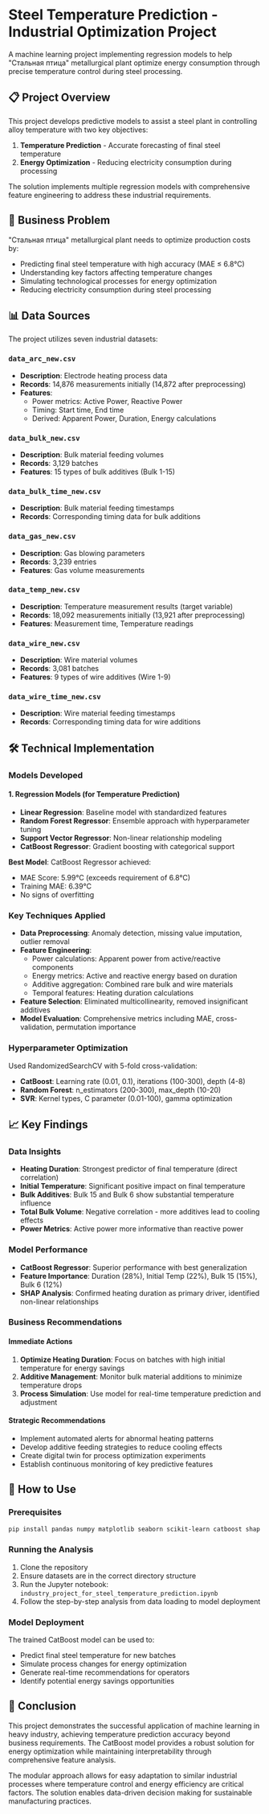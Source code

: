 # Steel Temperature Prediction - Industrial Optimization Project

A machine learning project implementing regression models to help "Стальная птица" metallurgical plant optimize energy consumption through precise temperature control during steel processing.

## 📋 Project Overview

This project develops predictive models to assist a steel plant in controlling alloy temperature with two key objectives:
1. **Temperature Prediction** - Accurate forecasting of final steel temperature
2. **Energy Optimization** - Reducing electricity consumption during processing

The solution implements multiple regression models with comprehensive feature engineering to address these industrial requirements.

## 🎯 Business Problem

"Стальная птица" metallurgical plant needs to optimize production costs by:
- Predicting final steel temperature with high accuracy (MAE ≤ 6.8°C)
- Understanding key factors affecting temperature changes
- Simulating technological processes for energy optimization
- Reducing electricity consumption during steel processing

## 📊 Data Sources

The project utilizes seven industrial datasets:

### `data_arc_new.csv`
- **Description**: Electrode heating process data
- **Records**: 14,876 measurements initially (14,872 after preprocessing)
- **Features**:
  - Power metrics: Active Power, Reactive Power
  - Timing: Start time, End time
  - Derived: Apparent Power, Duration, Energy calculations

### `data_bulk_new.csv`
- **Description**: Bulk material feeding volumes
- **Records**: 3,129 batches
- **Features**: 15 types of bulk additives (Bulk 1-15)

### `data_bulk_time_new.csv`
- **Description**: Bulk material feeding timestamps
- **Records**: Corresponding timing data for bulk additions

### `data_gas_new.csv`
- **Description**: Gas blowing parameters
- **Records**: 3,239 entries
- **Features**: Gas volume measurements

### `data_temp_new.csv`
- **Description**: Temperature measurement results (target variable)
- **Records**: 18,092 measurements initially (13,921 after preprocessing)
- **Features**: Measurement time, Temperature readings

### `data_wire_new.csv`
- **Description**: Wire material volumes
- **Records**: 3,081 batches
- **Features**: 9 types of wire additives (Wire 1-9)

### `data_wire_time_new.csv`
- **Description**: Wire material feeding timestamps
- **Records**: Corresponding timing data for wire additions

## 🛠️ Technical Implementation

### Models Developed

#### 1. Regression Models (for Temperature Prediction)
- **Linear Regression**: Baseline model with standardized features
- **Random Forest Regressor**: Ensemble approach with hyperparameter tuning
- **Support Vector Regressor**: Non-linear relationship modeling
- **CatBoost Regressor**: Gradient boosting with categorical support

**Best Model**: CatBoost Regressor achieved:
- MAE Score: 5.99°C (exceeds requirement of 6.8°C)
- Training MAE: 6.39°C
- No signs of overfitting

### Key Techniques Applied

- **Data Preprocessing**: Anomaly detection, missing value imputation, outlier removal
- **Feature Engineering**:
  - Power calculations: Apparent power from active/reactive components
  - Energy metrics: Active and reactive energy based on duration
  - Additive aggregation: Combined rare bulk and wire materials
  - Temporal features: Heating duration calculations
- **Feature Selection**: Eliminated multicollinearity, removed insignificant additives
- **Model Evaluation**: Comprehensive metrics including MAE, cross-validation, permutation importance

### Hyperparameter Optimization
Used RandomizedSearchCV with 5-fold cross-validation:
- **CatBoost**: Learning rate (0.01, 0.1), iterations (100-300), depth (4-8)
- **Random Forest**: n_estimators (200-300), max_depth (10-20)
- **SVR**: Kernel types, C parameter (0.01-100), gamma optimization

## 📈 Key Findings

### Data Insights
- **Heating Duration**: Strongest predictor of final temperature (direct correlation)
- **Initial Temperature**: Significant positive impact on final temperature
- **Bulk Additives**: Bulk 15 and Bulk 6 show substantial temperature influence
- **Total Bulk Volume**: Negative correlation - more additives lead to cooling effects
- **Power Metrics**: Active power more informative than reactive power

### Model Performance
- **CatBoost Regressor**: Superior performance with best generalization
- **Feature Importance**: Duration (28%), Initial Temp (22%), Bulk 15 (15%), Bulk 6 (12%)
- **SHAP Analysis**: Confirmed heating duration as primary driver, identified non-linear relationships

### Business Recommendations

#### Immediate Actions
1. **Optimize Heating Duration**: Focus on batches with high initial temperature for energy savings
2. **Additive Management**: Monitor bulk material additions to minimize temperature drops
3. **Process Simulation**: Use model for real-time temperature prediction and adjustment

#### Strategic Recommendations
- Implement automated alerts for abnormal heating patterns
- Develop additive feeding strategies to reduce cooling effects
- Create digital twin for process optimization experiments
- Establish continuous monitoring of key predictive features

## 🚀 How to Use

### Prerequisites
```bash
pip install pandas numpy matplotlib seaborn scikit-learn catboost shap phik
```

### Running the Analysis

1. Clone the repository
2. Ensure datasets are in the correct directory structure
3. Run the Jupyter notebook: `industry_project_for_steel_temperature_prediction.ipynb`
4. Follow the step-by-step analysis from data loading to model deployment

### Model Deployment

The trained CatBoost model can be used to:

- Predict final steel temperature for new batches
- Simulate process changes for energy optimization
- Generate real-time recommendations for operators
- Identify potential energy savings opportunities

## 📝 Conclusion

This project demonstrates the successful application of machine learning in heavy industry, achieving temperature prediction accuracy beyond business requirements. The CatBoost model provides a robust solution for energy optimization while maintaining interpretability through comprehensive feature analysis.

The modular approach allows for easy adaptation to similar industrial processes where temperature control and energy efficiency are critical factors. The solution enables data-driven decision making for sustainable manufacturing practices.